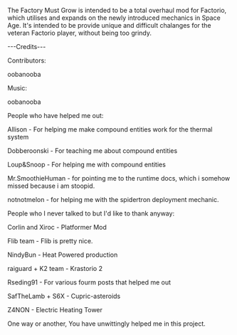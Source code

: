 The Factory Must Grow is intended to be a total overhaul mod for Factorio, which utilises and expands on the newly introduced mechanics in Space Age. It's intended to be provide unique and difficult chalanges for the veteran Factorio player, without being too grindy.


---Credits---

Contributors:

oobanooba

Music:

oobanooba

People who have helped me out:

Allison - For helping me make compound entities work for the thermal system

Dobberoonski - For teaching me about compound entities

Loup&Snoop - For helping me with compound entities

Mr.SmoothieHuman - for pointing me to the runtime docs, which i somehow missed because i am stoopid.

notnotmelon - for helping me with the spidertron deployment mechanic.


People who I never talked to but I'd like to thank anyway:

Corlin and Xiroc - Platformer Mod

Flib team - Flib is pretty nice.

NindyBun - Heat Powered production

raiguard + K2 team - Krastorio 2

Rseding91 - For various fourm posts that helped me out

SafTheLamb + S6X - Cupric-asteroids

Z4NON - Electric Heating Tower

One way or another, You have unwittingly helped me in this project.